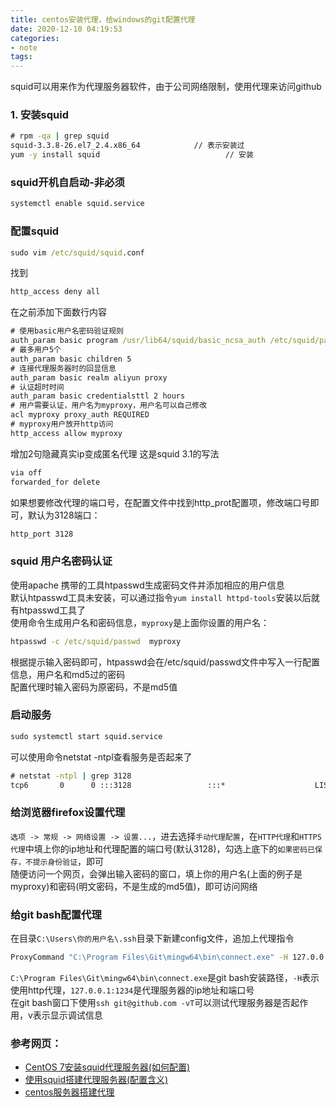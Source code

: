 ```yaml
---
title: centos安装代理，给windows的git配置代理
date: 2020-12-10 04:19:53 
categories: 
- note
tags: 
---
```

squid可以用来作为代理服务器软件，由于公司网络限制，使用代理来访问github  
  
### 1. 安装squid  
```cmd  
# rpm -qa | grep squid  
squid-3.3.8-26.el7_2.4.x86_64            // 表示安装过  
yum -y install squid                            // 安装  
```  
  
### squid开机自启动-非必须  
```cmd  
systemctl enable squid.service   
```  
  
### 配置squid  
```cmd  
sudo vim /etc/squid/squid.conf  
```  
找到  
```cmd  
http_access deny all  
```  
在之前添加下面数行内容  
```cmd  
# 使用basic用户名密码验证规则  
auth_param basic program /usr/lib64/squid/basic_ncsa_auth /etc/squid/passwd   
# 最多用户5个  
auth_param basic children 5   
# 连接代理服务器时的回显信息  
auth_param basic realm aliyun proxy  
# 认证超时时间  
auth_param basic credentialsttl 2 hours   
# 用户需要认证，用户名为myproxy，用户名可以自己修改  
acl myproxy proxy_auth REQUIRED  
# myproxy用户放开http访问   
http_access allow myproxy  
```  
增加2句隐藏真实ip变成匿名代理 这是squid 3.1的写法  
```cmd  
via off   
forwarded_for delete  
```  
  
如果想要修改代理的端口号，在配置文件中找到http_prot配置项，修改端口号即可，默认为3128端口：  
```cmd  
http_port 3128  
```  
  
### squid 用户名密码认证  
使用apache 携带的工具htpasswd生成密码文件并添加相应的用户信息  
默认htpasswd工具未安装，可以通过指令`yum install httpd-tools`安装以后就有htpasswd工具了  
使用命令生成用户名和密码信息，`myproxy`是上面你设置的用户名：  
```cmd  
htpasswd -c /etc/squid/passwd  myproxy  
```  
根据提示输入密码即可，htpasswd会在/etc/squid/passwd文件中写入一行配置信息，用户名和md5过的密码  
配置代理时输入密码为原密码，不是md5值  
  
### 启动服务  
```cmd  
sudo systemctl start squid.service  
```  
可以使用命令netstat -ntpl查看服务是否起来了  
```cmd  
# netstat -ntpl | grep 3128  
tcp6       0      0 :::3128                 :::*                    LISTEN      29764/(squid-1)  
```  
  
### 给浏览器firefox设置代理  
`选项 -> 常规 -> 网络设置 -> 设置...`，进去选择`手动代理配置`，在`HTTP代理`和`HTTPS 代理`中填上你的ip地址和代理配置的端口号(默认3128)，勾选上底下的`如果密码已保存，不提示身份验证`，即可  
随便访问一个网页，会弹出输入密码的窗口，填上你的用户名(上面的例子是myproxy)和密码(明文密码，不是生成的md5值)，即可访问网络  
  
### 给git bash配置代理  
在目录`C:\Users\你的用户名\.ssh`目录下新建config文件，追加上代理指令  
```cmd  
ProxyCommand "C:\Program Files\Git\mingw64\bin\connect.exe" -H 127.0.0.1:1234 %h %p  
```  
`C:\Program Files\Git\mingw64\bin\connect.exe`是git bash安装路径，`-H`表示使用http代理，`127.0.0.1:1234`是代理服务器的ip地址和端口号  
在git bash窗口下使用`ssh git@github.com -vT`可以测试代理服务器是否起作用，v表示显示调试信息  
  
  
### 参考网页：  
 - [CentOS 7安装squid代理服务器(如何配置)](https://www.cnblogs.com/new_2050/p/7612691.html)  
 - [使用squid搭建代理服务器(配置含义) ](https://www.hawu.me/operation/852)  
 - [centos服务器搭建代理](https://blog.csdn.net/Qwertyuiop2016/article/details/90183014)